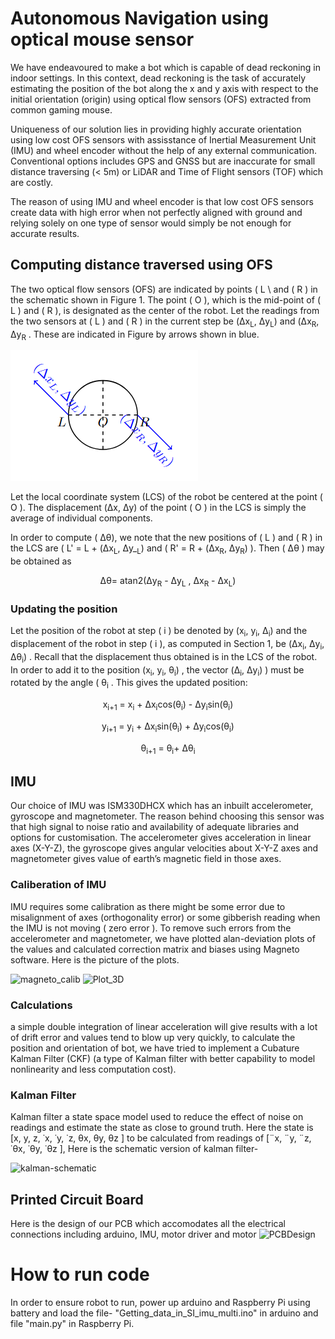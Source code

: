 
# Autonomous Navigation using optical mouse sensor

We have endeavoured to make a bot which is capable of dead reckoning in indoor
settings. In this context, dead reckoning is the task of accurately estimating the position of the bot along the x and y axis with respect to the initial orientation (origin) using optical flow sensors (OFS) extracted from common gaming mouse. 

Uniqueness of our solution lies in providing highly accurate orientation using low cost OFS sensors with assisstance of Inertial Measurement Unit (IMU) and wheel encoder without the help of any external communication. Conventional options includes GPS and GNSS but are inaccurate for small distance traversing (< 5m) or  LiDAR and Time of Flight sensors (TOF) which are costly. 

The reason of using IMU and wheel encoder is that low cost OFS sensors create data with high error when not perfectly aligned with ground and relying solely on one type of sensor would simply be not enough for accurate results.

## Computing distance traversed using OFS

The two optical flow sensors (OFS) are indicated by points ( L \ and ( R ) in the schematic shown in Figure 1\. The point ( O ), which is the mid-point of ( L ) and ( R ), is designated as the center of the robot. Let the readings from the two sensors at ( L ) and ( R ) in the current step be (Δx<sub>L</sub>, Δy<sub>L</sub>)  and (Δx<sub>R</sub>, Δy<sub>R</sub> . These are indicated in Figure by arrows shown in blue.

 ![image](assets/optical_flow.png)
                            

Let the local coordinate system (LCS) of the robot be centered at the point ( O ). The displacement (Δx, Δy)  of the point ( O ) in the LCS is simply the average of individual components.

In order to compute ( Δθ), we note that the new positions of ( L ) and ( R ) in the LCS are ( L' = L + (Δx<sub>L</sub>, Δy_<sub>L</sub>)  and ( R' = R + (Δx<sub>R</sub>,  Δy<sub>R</sub>) \). Then \( Δθ ) may be obtained as

<p align="center"> Δθ= atan2(Δy<sub>R</sub> - Δy<sub>L</sub> , Δx<sub>R</sub> - Δx<sub>L</sub>) </p>


### Updating the position
Let the position of the robot at step ( i ) be denoted by  (x<sub>i</sub>, y<sub>i</sub>, Δ<sub>i</sub>)  and the displacement of the robot in step ( i ), as computed in Section 1, be (Δx<sub>i</sub>, Δy<sub>i</sub>, Δθ<sub>i</sub>) . Recall that the displacement thus obtained is in the LCS of the robot. In order to add it to the position  (x<sub>i</sub>, y<sub>i</sub>, θ<sub>i</sub>) , the vector (Δ<sub>i</sub>, Δy<sub>i</sub>) \) must be rotated by the angle \( θ<sub>i</sub> . This gives the updated position:
                        
<p align="center"> x<sub>i+1</sub> = x<sub>i</sub> + Δx<sub>i</sub>cos(θ<sub>i</sub>) - Δy<sub>i</sub>sin(θ<sub>i</sub>) </p>
<p align="center"> y<sub>i+1</sub> = y<sub>i</sub> + Δx<sub>i</sub>sin(θ<sub>i</sub>) + Δy<sub>i</sub>cos(θ<sub>i</sub>) </p>
<p align="center"> θ<sub>i+1</sub> = θ<sub>i</sub>+ Δθ<sub>i</sub> </p>


## IMU 
Our choice of IMU was ISM330DHCX which has an inbuilt accelerometer, gyroscope and magnetometer. The reason behind choosing this sensor was that high signal to noise ratio and availability of adequate libraries and options for customisation. The accelerometer gives acceleration in linear axes (X-Y-Z), the gyroscope gives angular velocities about X-Y-Z axes and magnetometer gives value of earth’s magnetic field in those axes.

### Caliberation of IMU
IMU requires some calibration as there might be some error due to misalignment of axes (orthogonality error) or some gibberish reading when the IMU is not moving ( zero error ). To remove such errors from the accelerometer and magnetometer, we have plotted alan-deviation plots of the values and calculated correction matrix and biases using Magneto software. Here is the picture of the plots.

![magneto_calib](https://github.com/user-attachments/assets/ff57cb6f-e66d-4eb5-bb3b-0b57cf741f1a)  ![Plot_3D](https://github.com/user-attachments/assets/18d404e4-b5ac-4399-aa04-4e916c2077d7) 

### Calculations
a simple double integration of linear acceleration will give results with a lot of drift error and values tend to blow up very quickly, to calculate the position and orientation of bot, we have tried to implement a Cubature Kalman Filter (CKF) (a type of Kalman filter with better capability to model nonlinearity and less computation cost).

### Kalman Filter
Kalman filter a state space model used to reduce the effect of noise on readings and estimate the state as close to ground truth. Here the state is [x, y, z, ˙x, ˙y, ˙z, θx, θy, θz ] to be calculated from readings of [¨x, ¨y, ¨z, ˙θx, ˙θy, ˙θz ], Here is the schematic version of kalman filter- 

  ![kalman-schematic](https://github.com/user-attachments/assets/7874e0d4-4339-4a1a-8b73-076d00ce0872) 


## Printed Circuit Board
Here is the design of our PCB which accomodates all the electrical connections including arduino, IMU, motor driver and motor
![PCBDesign](https://github.com/user-attachments/assets/600325bf-d160-4d07-abf2-c7197590886d) 

# How to run code
In order to ensure robot to run, power up arduino and Raspberry Pi using battery and load the file- "Getting_data_in_SI_imu_multi.ino" in arduino and file "main.py" in Raspberry Pi.


